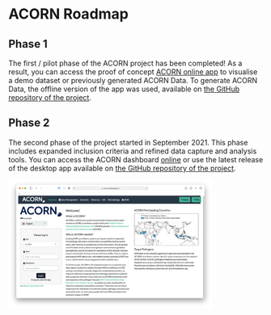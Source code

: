 # ACORN Roadmap

## Phase 1

The first / pilot phase of the ACORN project has been completed!
As a result, you can access the proof of concept [ACORN online app](https://moru.shinyapps.io/acornamr/) to visualise a demo dataset or previously generated ACORN Data. To generate ACORN Data, the offline version of the app was used, available on [the GitHub repository of the project](https://github.com/ocelhay/ACORN).


## Phase 2

The second phase of the project started in September 2021. This phase includes expanded  inclusion criteria and refined data capture and analysis tools. You can access the ACORN dashboard [online](https://moru.shinyapps.io/acorn2/) or use the latest release of the desktop app available on [the GitHub repository of the project](https://github.com/acornamr/acorn-dashboard/releases).

<img src="./images/acorn2-welcome.png" alt="ACORN AMR" width = "80%"/>